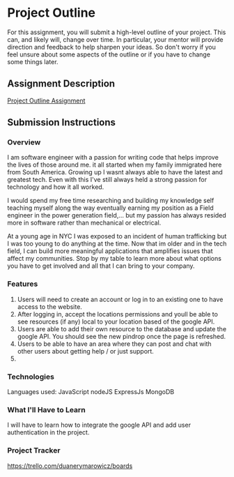# Project Outline
For this assignment, you will submit a high-level outline of your project. This can, and likely will, change over time. In particular, your mentor will provide direction and feedback to help sharpen your ideas. So don't worry if you feel unsure about some aspects of the outline or if you have to change some things later.

## Assignment Description
[Project Outline Assignment](https://education.launchcode.org/liftoff/modules/assignments/project-outline)

## Submission Instructions

### Overview
I am software engineer with a passion for writing code that helps improve the lives of those around me. it all started when my family immigrated here from South America.
Growing up I wasnt always able to have the latest and greatest tech. Even with this I've still always held a strong passion for technology and how it all worked.

I would spend my free time researching and building my knowledge self teaching myself along the way eventually earning my position as a Field engineer in the power generation field,... but my passion has always resided more in software rather than mechanical or electrical. 

At a young age in NYC I was exposed to an incident of human trafficking but I was too young to do anything at the time. Now that im older and in the tech field, I can build more meaningful applications that amplifies issues that affect my communities. Stop by my table to learn more about what options you have to get involved and all that I can bring to your company.

### Features
1. Users will need to create an account or log in to an existing one to have access to the website.
2. After logging in, accept the locations permissions and youll be able to see resources (if any) local to your location based of the google API.
3. Users are able to add their own resource to the database and update the google API. You should see the new pindrop once the page is refreshed.
4. Users to be able to have an area where they can post and chat with other users about getting help / or just support.
5. 
### Technologies
Languages used:
JavaScript
nodeJS
ExpressJs
MongoDB

### What I'll Have to Learn
I will have to learn how to integrate the google API and add user authentication in the project.

### Project Tracker
https://trello.com/duanerymarowicz/boards
